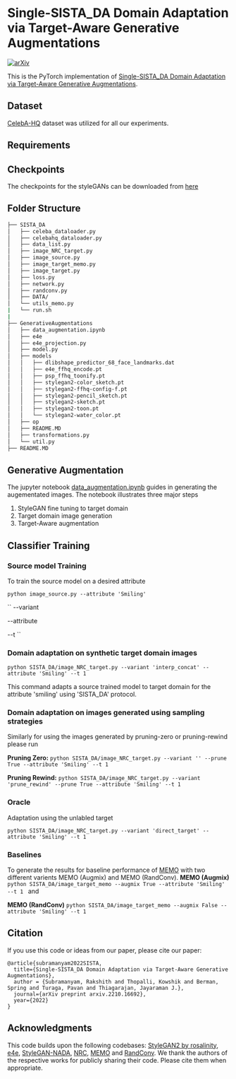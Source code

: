 # Single-SISTA_DA Domain Adaptation via Target-Aware Generative Augmentations
[![arXiv](https://img.shields.io/badge/arXiv-2210.16692-b31b1b.svg)](https://arxiv.org/abs/2210.16692)

This is the PyTorch implementation of [Single-SISTA_DA Domain Adaptation via Target-Aware Generative Augmentations](https://arxiv.org/pdf/2210.16692.pdf).

## Dataset
[CelebA-HQ](http://mmlab.ie.cuhk.edu.hk/projects/CelebA/CelebAMask_HQ.html) dataset was utilized for all our experiments. 

## Requirements

## Checkpoints

The checkpoints for the styleGANs can be downloaded from [here]()

## Folder Structure
```bash
├── SISTA_DA
│   ├── celeba_dataloader.py
│   ├── celebahq_dataloader.py
│   ├── data_list.py
│   ├── image_NRC_target.py
│   ├── image_source.py
│   ├── image_target_memo.py
│   ├── image_target.py
│   ├── loss.py
│   ├── network.py
│   ├── randconv.py
│   ├── DATA/
│   └── utils_memo.py
|   └── run.sh
|    
├── GenerativeAugmentations
│   ├── data_augmentation.ipynb
│   ├── e4e
│   ├── e4e_projection.py
│   ├── model.py
│   ├── models
│   │   ├── dlibshape_predictor_68_face_landmarks.dat
│   │   ├── e4e_ffhq_encode.pt
│   │   ├── psp_ffhq_toonify.pt
│   │   ├── stylegan2-color_sketch.pt
│   │   ├── stylegan2-ffhq-config-f.pt
│   │   ├── stylegan2-pencil_sketch.pt
│   │   ├── stylegan2-sketch.pt
│   │   ├── stylegan2-toon.pt
│   │   └── stylegan2-water_color.pt
│   ├── op
│   ├── README.MD
│   ├── transformations.py
│   └── util.py
├── README.MD
```

## Generative Augmentation
The jupyter notebook [data_augmentation.ipynb](https://github.com/kowshikthopalli/SISTA/blob/main/GenerativeAugmentations/data_augmentation.ipynb) guides in generating the augementated images. The notebook illustrates three major steps
1. StyleGAN fine tuning to target domain
2. Target domain image generation
3. Target-Aware augmentation

## Classifier Training
### Source model Training
To train the source model on a desired attribute

`python image_source.py --attribute 'Smiling'`


``
--variant

--attribute 

--t
``
### Domain adaptation on synthetic target domain images
`python SISTA_DA/image_NRC_target.py --variant 'interp_concat' --attribute 'Smiling' --t 1 `

This command adapts a source trained model to target domain for the attribute 'smiling' using 'SISTA_DA' protocol. 

### Domain adaptation on images generated using sampling strategies

Similarly for using the images generated by pruning-zero or pruning-rewind please run

**Pruning Zero:**
`python SISTA_DA/image_NRC_target.py --variant '' --prune True --attribute 'Smiling' --t 1 `

**Pruning Rewind:**
`python SISTA_DA/image_NRC_target.py --variant 'prune_rewind' --prune True --attribute 'Smiling' --t 1 `

### Oracle
Adaptation using the unlabled target 

`python SISTA_DA/image_NRC_target.py --variant 'direct_target' --attribute 'Smiling' --t 1 `

### Baselines 
To generate the results for baseline performance of [MEMO](https://arxiv.org/abs/2110.09506) with two different varients MEMO (Augmix) and MEMO (RandConv).
**MEMO (Augmix)**
`python SISTA_DA/image_target_memo --augmix True --attribute 'Smiling' --t 1 ` and 

**MEMO (RandConv)**
`python SISTA_DA/image_target_memo --augmix False --attribute 'Smiling' --t 1 `
## Citation
If you use this code or ideas from our paper, please cite our paper:
```
@article{subramanyam2022SISTA,
  title={Single-SISTA_DA Domain Adaptation via Target-Aware Generative Augmentations},
  author = {Subramanyam, Rakshith and Thopalli, Kowshik and Berman, Spring and Turaga, Pavan and Thiagarajan, Jayaraman J.},
  journal={arXiv preprint arxiv.2210.16692},
  year={2022}
}
```

## Acknowledgments
This code builds upon the following codebases: [StyleGAN2 by rosalinity](https://github.com/rosinality/stylegan2-pytorch), [e4e](https://github.com/omertov/encoder4editing), [StyleGAN-NADA](https://github.com/rinongal/StyleGAN-nada), [NRC](https://github.com/Albert0147/NRC_SFDA), [MEMO](https://github.com/zhangmarvin/memo/) and [RandConv](https://github.com/wildphoton/RandConv). 
We thank the authors of the respective works for publicly sharing their code. Please cite them when appropriate.
